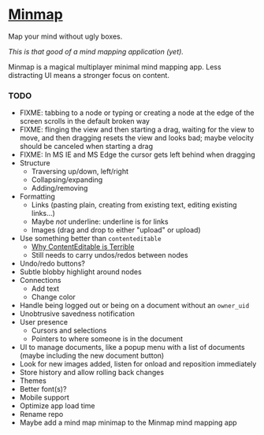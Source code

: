 
# [Minmap][app]

Map your mind without ugly boxes.

*This is that good of a mind mapping application (yet).*

Minmap is a magical multiplayer minimal mind mapping app.
Less distracting UI means a stronger focus on content.

### TODO

* FIXME: tabbing to a node or typing or creating a node at the edge of the screen scrolls in the default broken way
* FIXME: flinging the view and then starting a drag, waiting for the view to move, and then dragging resets the view and looks bad; maybe velocity should be canceled when starting a drag
* FIXME: In MS IE and MS Edge the cursor gets left behind when dragging
* Structure
	* Traversing up/down, left/right
	* Collapsing/expanding
	* Adding/removing
* Formatting
	* Links (pasting plain, creating from existing text, editing existing links...)
	* Maybe *not* underline: underline is for links
	* Images (drag and drop to either "upload" or upload)
* Use something better than `contenteditable`
	* [Why ContentEditable is Terrible][]
	* Still needs to carry undos/redos between nodes
* Undo/redo buttons?
* Subtle blobby highlight around nodes
* Connections
	* Add text
	* Change color
* Handle being logged out or being on a document without an `owner_uid`
* Unobtrusive savedness notification
* User presence
	* Cursors and selections
	* Pointers to where someone is in the document
* UI to manage documents, like a popup menu with a list of documents (maybe including the new document button)
* Look for new images added, listen for onload and reposition immediately
* Store history and allow rolling back changes
* Themes
* Better font(s)?
* Mobile support
* Optimize app load time
* Rename repo
* Maybe add a mind map minimap to the Minmap mind mapping app

[app]: http://1j01.github.io/mind-map/
[Why ContentEditable is Terrible]: https://medium.com/medium-eng/why-contenteditable-is-terrible-122d8a40e480
